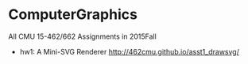 # ComputerGraphics
All CMU 15-462/662 Assignments in 2015Fall

- hw1: A Mini-SVG Renderer
  <http://462cmu.github.io/asst1_drawsvg/>
